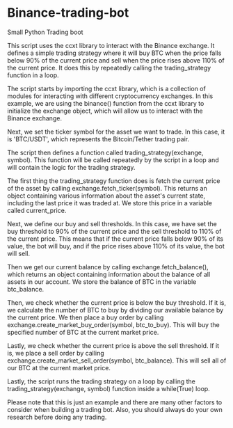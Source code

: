 # Binance-trading-bot
Small Python Trading boot

This script uses the ccxt library to interact with the Binance exchange. It defines a simple trading strategy where it will buy BTC when the price falls below 90% of the current price and sell when the price rises above 110% of the current price. It does this by repeatedly calling the trading_strategy function in a loop.

The script starts by importing the ccxt library, which is a collection of modules for interacting with different cryptocurrency exchanges. In this example, we are using the binance() function from the ccxt library to initialize the exchange object, which will allow us to interact with the Binance exchange.

Next, we set the ticker symbol for the asset we want to trade. In this case, it is 'BTC/USDT', which represents the Bitcoin/Tether trading pair.

The script then defines a function called trading_strategy(exchange, symbol). This function will be called repeatedly by the script in a loop and will contain the logic for the trading strategy.

The first thing the trading_strategy function does is fetch the current price of the asset by calling exchange.fetch_ticker(symbol). This returns an object containing various information about the asset's current state, including the last price it was traded at. We store this price in a variable called current_price.

Next, we define our buy and sell thresholds. In this case, we have set the buy threshold to 90% of the current price and the sell threshold to 110% of the current price. This means that if the current price falls below 90% of its value, the bot will buy, and if the price rises above 110% of its value, the bot will sell.

Then we get our current balance by calling exchange.fetch_balance(), which returns an object containing information about the balance of all assets in our account. We store the balance of BTC in the variable btc_balance.

Then, we check whether the current price is below the buy threshold. If it is, we calculate the number of BTC to buy by dividing our available balance by the current price. We then place a buy order by calling exchange.create_market_buy_order(symbol, btc_to_buy). This will buy the specified number of BTC at the current market price.

Lastly, we check whether the current price is above the sell threshold. If it is, we place a sell order by calling exchange.create_market_sell_order(symbol, btc_balance). This will sell all of our BTC at the current market price.

Lastly, the script runs the trading strategy on a loop by calling the trading_strategy(exchange, symbol) function inside a while(True) loop.

Please note that this is just an example and there are many other factors to consider when building a trading bot. Also, you should always do your own research before doing any trading.
